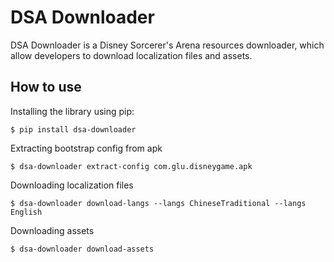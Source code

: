 # DSA Downloader

DSA Downloader is a Disney Sorcerer's Arena resources downloader, 
which allow developers to download localization files and assets.

## How to use
Installing the library using pip:

```
$ pip install dsa-downloader
```

Extracting bootstrap config from apk

```
$ dsa-downloader extract-config com.glu.disneygame.apk
```

Downloading localization files

```
$ dsa-downloader download-langs --langs ChineseTraditional --langs English
```

Downloading assets

```
$ dsa-downloader download-assets
```


